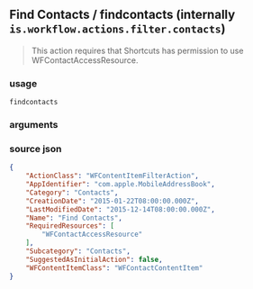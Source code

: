 
## Find Contacts / findcontacts (internally `is.workflow.actions.filter.contacts`)


> This action requires that Shortcuts has permission to use WFContactAccessResource.



### usage
`findcontacts `

### arguments


### source json

```json
{
	"ActionClass": "WFContentItemFilterAction",
	"AppIdentifier": "com.apple.MobileAddressBook",
	"Category": "Contacts",
	"CreationDate": "2015-01-22T08:00:00.000Z",
	"LastModifiedDate": "2015-12-14T08:00:00.000Z",
	"Name": "Find Contacts",
	"RequiredResources": [
		"WFContactAccessResource"
	],
	"Subcategory": "Contacts",
	"SuggestedAsInitialAction": false,
	"WFContentItemClass": "WFContactContentItem"
}
```
